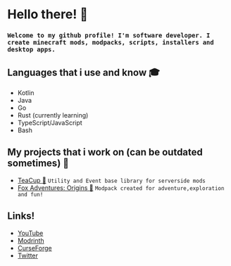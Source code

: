 # Hello there! :wave:
### `Welcome to my github profile! I'm software developer. I create minecraft mods, modpacks, scripts, installers and desktop apps.`
## Languages that i use and know :mortar_board:
- Kotlin
- Java
- Go
- Rust (currently learning)
- TypeScript/JavaScript
- Bash
## My projects that i work on (can be outdated sometimes) :dvd:
- [TeaCup :tea:](https://modrinth.com/mod/teacup) `Utility and Event base library for serverside mods`
- [Fox Adventures: Origins 🦊](https://beta.curseforge.com/minecraft/modpacks/fox-adventures-origins) `Modpack created for adventure,exploration and fun!`
## Links!
- [YouTube](https://www.youtube.com/@justfoxx0)
- [Modrinth](https://modrinth.com/user/justfoxx)
- [CurseForge](https://www.curseforge.com/members/justafoxxo)
- [Twitter](https://twitter.com/Cherry91735922)
